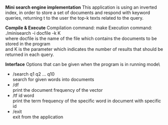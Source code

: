 **Mini search engine implementation** 
This application is using an inverted index, in order to store a set of documents and respond with keyword queries, returning t to the user the top-k texts related to the query. 


**Compile & Execute** 
Compilation command: make
Execution command: ./minisearch -i docfile -k K \
where docfile is the name of the file which contains the documents to be stored in the program \
and K is the parameter which indicates the number of results that should be returned in each query.

**Interface** 
Options that can be given when the program is in running mode\
- /search q1 q2 ... q10 \
    search for given words into documents 
- /df \
    print the document frequency of the vector 
- /tf id word \
    print the term frequency of the specific word in document with specific id 
- /exit \
    exit from the application 
